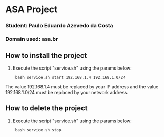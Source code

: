 # ASA Project
### Student: Paulo Eduardo Azevedo da Costa

### Domain used: asa.br

## How to install the project

1. Execute the script "service.sh" using the params below:

        bash service.sh start 192.168.1.4 192.168.1.0/24

The value 192.168.1.4 must be replaced by your IP address and the value 192.168.1.0/24 must be replaced by your network address.

## How to delete the project

1. Execute the script "service.sh" using the params below:

        bash service.sh stop